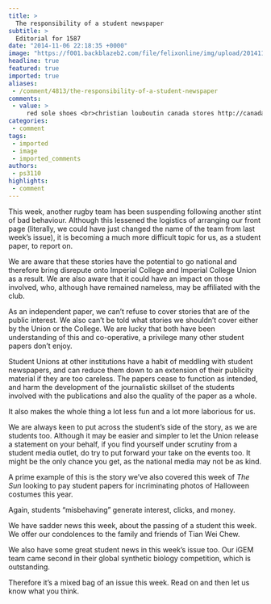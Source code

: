 ```yaml
---
title: >
  The responsibility of a student newspaper
subtitle: >
  Editorial for 1587
date: "2014-11-06 22:18:35 +0000"
image: "https://f001.backblazeb2.com/file/felixonline/img/upload/201411102231-ps3110-screen-shot-2014-11-10-at-22.30.40.png"
headline: true
featured: true
imported: true
aliases:
 - /comment/4813/the-responsibility-of-a-student-newspaper
comments:
 - value: >
     red sole shoes <br>christian louboutin canada stores http://canadachristianlouboutinoutlet.blogspot.com/
categories:
 - comment
tags:
 - imported
 - image
 - imported_comments
authors:
 - ps3110
highlights:
 - comment
---
```


This week, another rugby team has been suspending following another stint of bad behaviour. Although this lessened the logistics of arranging our front page (literally, we could have just changed the name of the team from last week’s issue), it is becoming a much more difficult topic for us, as a student paper, to report on.

We are aware that these stories have the potential to go national and therefore bring disrepute onto Imperial College and Imperial College Union as a result. We are also aware that it could have an impact on those involved, who, although have remained nameless, may be affiliated with the club.

As an independent paper, we can’t refuse to cover stories that are of the public interest. We also can’t be told what stories we shouldn’t cover either by the Union or the College. We are lucky that both have been understanding of this and co-operative, a privilege many other student papers don’t enjoy.

Student Unions at other institutions have a habit of meddling with student newspapers, and can reduce them down to an extension of their publicity material if they are too careless. The papers cease to function as intended, and harm the development of the journalistic skillset of the students involved with the publications and also the quality of the paper as a whole.

It also makes the whole thing a lot less fun and a lot more laborious for us.

We are always keen to put across the student’s side of the story, as we are students too. Although it may be easier and simpler to let the Union release a statement on your behalf, if you find yourself under scrutiny from a student media outlet, do try to put forward your take on the events too. It might be the only chance you get, as the national media may not be as kind.

A prime example of this is the story we’ve also covered this week of _The Sun_ looking to pay student papers for incriminating photos of Halloween costumes this year.

Again, students “misbehaving” generate interest, clicks, and money.

We have sadder news this week, about the passing of a student this week. We offer our condolences to the family and friends of Tian Wei Chew.

We also have some great student news in this week’s issue too. Our iGEM team came second in their global synthetic biology competition, which is outstanding.

Therefore it’s a mixed bag of an issue this week. Read on and then let us know what you think.
